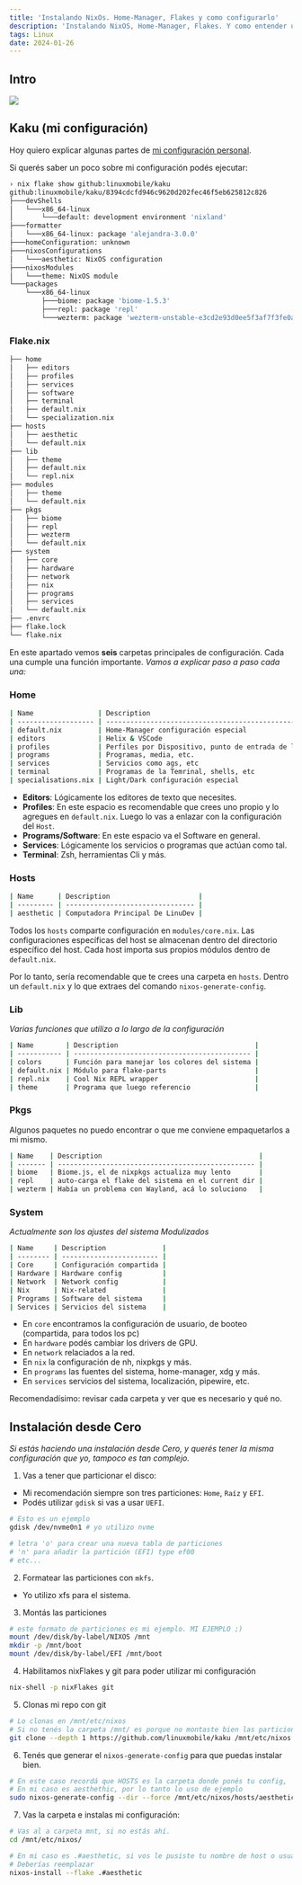 ```yaml
---
title: 'Instalando NixOs. Home-Manager, Flakes y como configurarlo'
description: 'Instalando NixOS, Home-Manager, Flakes. Y como entender una configuración reproducible, en español.'
tags: Linux
date: 2024-01-26
---
```


## Intro

![](https://i.imgur.com/FmGUopQ.png)

## Kaku (mi configuración)

Hoy quiero explicar algunas partes de
[mi configuración personal](https://github.com/linuxmobile/kaku).

Si querés saber un poco sobre mi configuración podés ejecutar:

```bash
› nix flake show github:linuxmobile/kaku
github:linuxmobile/kaku/8394cdcfd946c9620d202fec46f5eb625812c826
├───devShells
│   └───x86_64-linux
│       └───default: development environment 'nixland'
├───formatter
│   └───x86_64-linux: package 'alejandra-3.0.0'
├───homeConfiguration: unknown
├───nixosConfigurations
│   └───aesthetic: NixOS configuration
├───nixosModules
│   └───theme: NixOS module
└───packages
    └───x86_64-linux
        ├───biome: package 'biome-1.5.3'
        ├───repl: package 'repl'
        └───wezterm: package 'wezterm-unstable-e3cd2e93d0ee5f3af7f3fe0af86ffad0cf8c7ea8'
```

### Flake.nix

```bash
├── home
│   ├── editors
│   ├── profiles
│   ├── services
│   ├── software
│   ├── terminal
│   ├── default.nix
│   └── specialization.nix
├── hosts
│   ├── aesthetic
│   └── default.nix
├── lib
│   ├── theme
│   ├── default.nix
│   └── repl.nix
├── modules
│   ├── theme
│   └── default.nix
├── pkgs
│   ├── biome
│   ├── repl
│   ├── wezterm
│   └── default.nix
├── system
│   ├── core
│   ├── hardware
│   ├── network
│   ├── nix
│   ├── programs
│   ├── services
│   └── default.nix
├── .envrc
├── flake.lock
└── flake.nix
```

En este apartado vemos **seis** carpetas principales de configuración. Cada una
cumple una función importante. _Vamos a explicar paso a paso cada una:_

### Home

```bash
| Name                | Description                                             |
| ------------------- | ------------------------------------------------------- |
| default.nix         | Home-Manager configuración especial                     |
| editors             | Helix & VSCode                                          |
| profiles            | Perfiles por Dispositivo, punto de entrada de la config |
| programs            | Programas, media, etc.                                  |
| services            | Servicios como ags, etc                                 |
| terminal            | Programas de la Temrinal, shells, etc                   |
| specialisations.nix | Light/Dark configuración especial                       |
```

- **Editors**: Lógicamente los editores de texto que necesites.
- **Profiles**: En este espacio es recomendable que crees uno propio y lo
  agregues en `default.nix`. Luego lo vas a enlazar con la configuración del
  `Host`.
- **Programs/Software**: En este espacio va el Software en general.
- **Services**: Lógicamente los servicios o programas que actúan como tal.
- **Terminal**: Zsh, herramientas Cli y más.

### Hosts

```bash
| Name      | Description                      |
| --------- | -------------------------------- |
| aesthetic | Computadora Principal De LinuDev |
```

Todos los `hosts` comparte configuración en `modules/core.nix`. Las
configuraciones específicas del host se almacenan dentro del directorio
específico del host. Cada host importa sus propios módulos dentro de
`default.nix`.

Por lo tanto, sería recomendable que te crees una carpeta en `hosts`. Dentro un
`default.nix` y lo que extraes del comando `nixos-generate-config`.

### Lib

_Varias funciones que utilizo a lo largo de la configuración_

```bash
| Name        | Description                                  |
| ----------- | -------------------------------------------- |
| colors      | Función para manejar los colores del sistema |
| default.nix | Módulo para flake-parts                      |
| repl.nix    | Cool Nix REPL wrapper                        |
| theme       | Programa que luego referencio                |
```

### Pkgs

Algunos paquetes no puedo encontrar o que me conviene empaquetarlos a mi mismo.

```bash
| Name    | Description                                       |
| ------- | ------------------------------------------------- |
| biome   | Biome.js, el de nixpkgs actualiza muy lento       |
| repl    | auto-carga el flake del sistema en el current dir |
| wezterm | Había un problema con Wayland, acá lo soluciono   |
```

### System

_Actualmente son los ajustes del sistema Modulizados_

```bash
| Name     | Description              |
| -------- | ------------------------ |
| Core     | Configuración compartida |
| Hardware | Hardware config          |
| Network  | Network config           |
| Nix      | Nix-related              |
| Programs | Software del sistema     |
| Services | Servicios del sistema    |
```

- En `core` encontramos la configuración de usuario, de booteo (compartida, para
  todos los pc)
- En `hardware` podés cambiar los drivers de GPU.
- En `network` relaciados a la red.
- En `nix` la configuración de nh, nixpkgs y más.
- En `programs` las fuentes del sistema, home-manager, xdg y más.
- En `services` servicios del sistema, localización, pipewire, etc.

Recomendadísimo: revisar cada carpeta y ver que es necesario y qué no.

## Instalación desde Cero

_Si estás haciendo una instalación desde Cero, y querés tener la misma
configuración que yo, tampoco es tan complejo._

1. Vas a tener que particionar el disco:

- Mi recomendación siempre son tres particiones: `Home`, `Raíz` y `EFI`.
- Podés utilizar `gdisk` si vas a usar `UEFI`.

```bash
# Esto es un ejemplo
gdisk /dev/nvme0n1 # yo utilizo nvme

# letra 'o' para crear una nueva tabla de particiones
# 'n' para añadir la partición (EFI) type ef00
# etc...
```

2. Formatear las particiones con `mkfs`.

- Yo utilizo xfs para el sistema.

3. Montás las particiones

```bash
# este formato de particiones es mi ejemplo. MI EJEMPLO ;)
mount /dev/disk/by-label/NIXOS /mnt
mkdir -p /mnt/boot
mount /dev/disk/by-label/EFI /mnt/boot
```

4. Habilitamos nixFlakes y git para poder utilizar mi configuración

```bash
nix-shell -p nixFlakes git
```

5. Clonas mi repo con git

```bash
# Lo clonas en /mnt/etc/nixos
# Si no tenés la carpeta /mnt/ es porque no montaste bien las particiones rey!
git clone --depth 1 https://github.com/linuxmobile/kaku /mnt/etc/nixos
```

6. Tenés que generar el `nixos-generate-config` para que puedas instalar bien.

```bash
# En este caso recordá que HOSTS es la carpeta donde ponés tu config,
# En mi caso es aesthethic, por lo tanto lo uso de ejemplo
sudo nixos-generate-config --dir --force /mnt/etc/nixos/hosts/aesthetic
```

7. Vas la carpeta e instalas mi configuración:

```bash
# Vas al a carpeta mnt, si no estás ahí.
cd /mnt/etc/nixos/

# En mi caso es .#aesthetic, si vos le pusiste tu nombre de host o usuario
# Deberías reemplazar
nixos-install --flake .#aesthetic
```
